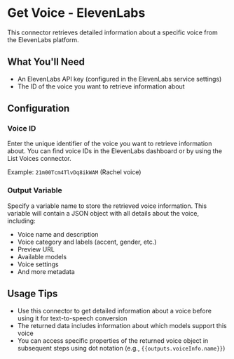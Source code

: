 # Get Voice - ElevenLabs

This connector retrieves detailed information about a specific voice from the ElevenLabs platform.

## What You'll Need

- An ElevenLabs API key (configured in the ElevenLabs service settings)
- The ID of the voice you want to retrieve information about

## Configuration

### Voice ID

Enter the unique identifier of the voice you want to retrieve information about. You can find voice IDs in the ElevenLabs dashboard or by using the List Voices connector.

Example: `21m00Tcm4TlvDq8ikWAM` (Rachel voice)

### Output Variable

Specify a variable name to store the retrieved voice information. This variable will contain a JSON object with all details about the voice, including:

- Voice name and description
- Voice category and labels (accent, gender, etc.)
- Preview URL
- Available models
- Voice settings
- And more metadata

## Usage Tips

- Use this connector to get detailed information about a voice before using it for text-to-speech conversion
- The returned data includes information about which models support this voice
- You can access specific properties of the returned voice object in subsequent steps using dot notation (e.g., `{{outputs.voiceInfo.name}}`)
